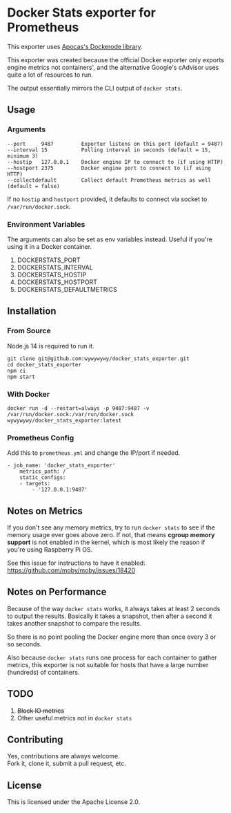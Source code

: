 # Docker Stats exporter for Prometheus

This exporter uses [Apocas's Dockerode library](https://github.com/apocas/dockerode).

This exporter was created because the official Docker exporter only exports engine metrics not containers', and the alternative Google's cAdvisor uses quite a lot of resources to run.

The output essentially mirrors the CLI output of `docker stats`.

## Usage

### Arguments

    --port     9487         Exporter listens on this port (default = 9487)
    --interval 15           Polling interval in seconds (default = 15, minimum 3)
    --hostip   127.0.0.1    Docker engine IP to connect to (if using HTTP)
    --hostport 2375         Docker engine port to connect to (if using HTTP)
    --collectdefault        Collect default Prometheus metrics as well (default = false)

If no `hostip` and `hostport` provided, it defaults to connect via socket to `/var/run/docker.sock`.

### Environment Variables

The arguments can also be set as env variables instead. Useful if you're using it in a Docker container.

1. DOCKERSTATS_PORT
1. DOCKERSTATS_INTERVAL
1. DOCKERSTATS_HOSTIP
1. DOCKERSTATS_HOSTPORT
1. DOCKERSTATS_DEFAULTMETRICS

## Installation

### From Source

Node.js 14 is required to run it.

    git clone git@github.com:wywywywy/docker_stats_exporter.git
    cd docker_stats_exporter
    npm ci
    npm start

### With Docker

    docker run -d --restart=always -p 9487:9487 -v /var/run/docker.sock:/var/run/docker.sock wywywywy/docker_stats_exporter:latest

### Prometheus Config

Add this to `prometheus.yml` and change the IP/port if needed.

    - job_name: 'docker_stats_exporter'
        metrics_path: /
        static_configs:
        - targets:
            - '127.0.0.1:9487'

## Notes on Metrics

If you don't see any memory metrics, try to run `docker stats` to see if the memory usage ever goes above zero. If not, that means **cgroup memory support** is not enabled in the kernel, which is most likely the reason if you're using Raspberry Pi OS.

See this issue for instructions to have it enabled: https://github.com/moby/moby/issues/18420

## Notes on Performance

Because of the way `docker stats` works, it always takes at least 2 seconds to output the results.  Basically it takes a snapshot, then after a second it takes another snapshot to compare the results.

So there is no point pooling the Docker engine more than once every 3 or so seconds.

Also because `docker stats` runs one process for each container to gather metrics, this exporter is not suitable for hosts that have a large number (hundreds) of containers.

## TODO

1. ~~Block IO metrics~~
2. Other useful metrics not in `docker stats`

## Contributing

Yes, contributions are always welcome.  
Fork it, clone it, submit a pull request, etc.

## License

This is licensed under the Apache License 2.0.
